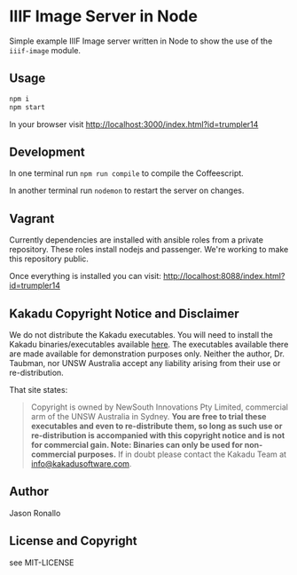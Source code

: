 # IIIF Image Server in Node

Simple example IIIF Image server written in Node to show the use of the `iiif-image` module.

## Usage

```sh
npm i
npm start
```

In your browser visit <http://localhost:3000/index.html?id=trumpler14>

## Development

In one terminal run `npm run compile` to compile the Coffeescript.

In another terminal run `nodemon` to restart the server on changes.

## Vagrant

Currently dependencies are installed with ansible roles from a private repository. These roles install nodejs and passenger. We're working to make this repository public.

Once everything is installed you can visit: <http://localhost:8088/index.html?id=trumpler14>

## Kakadu Copyright Notice and Disclaimer
 We do not distribute the Kakadu executables. You will need to install the Kakadu binaries/executables available [here](http://kakadusoftware.com/downloads/). The executables available there are made available for demonstration purposes only. Neither the author, Dr. Taubman, nor UNSW Australia accept any liability arising from their use or re-distribution.

That site states:

> Copyright is owned by NewSouth Innovations Pty Limited, commercial arm of the UNSW Australia in Sydney. **You are free to trial these executables and even to re-distribute them, so long as such use or re-distribution is accompanied with this copyright notice and is not for commercial gain. Note: Binaries can only be used for non-commercial purposes.** If in doubt please contact the Kakadu Team at info@kakadusoftware.com.

## Author

Jason Ronallo

## License and Copyright

see MIT-LICENSE
